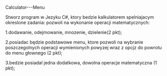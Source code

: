 Calculator---Menu

Stworz program w Jezyku C#, ktory bedzie kalkulatorem spelniajacym okreslone zadania: pozwoli na wykonanie operacji matematycznych:

1.dodawanie, odejmowanie, mnozenie, dzielenie(2 pkt);

2.posiadac będzie podstawowe menu, ktore pozwoli na wybranie poszczegolnych operacji wymienionych powyzej wraz z opcjz do powrotu do menu głownego (2 pkt);

3.bedzie posiadal jedna dodatkowa, dowolna operacje matematyczna (1 pkt);
